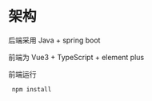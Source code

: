 # 架构

后端采用 Java + spring boot

前端为 Vue3 + TypeScript + element plus

前端运行

```cmd
 npm install
```

